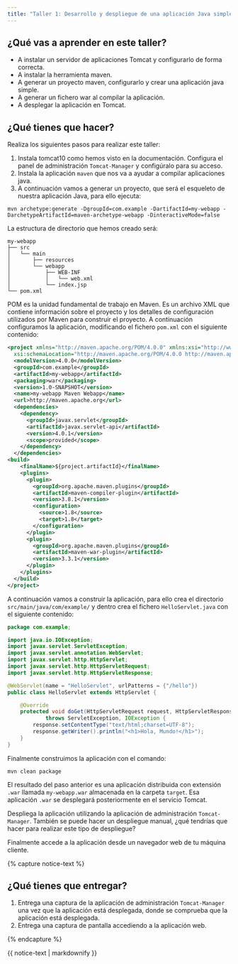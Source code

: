 ```yaml
---
title: "Taller 1: Desarrollo y despliegue de una aplicación Java simple"
---
```


## ¿Qué vas a aprender en este taller?

* A instalar un servidor de aplicaciones Tomcat y configurarlo de forma correcta.
* A instalar la herramienta maven.
* A generar un proyecto maven, configurarlo y crear una aplicación java simple.
* A generar un fichero war al compilar la aplicación.
* A desplegar la aplicación en Tomcat.

## ¿Qué tienes que hacer?

Realiza los siguientes pasos para realizar este taller:

1. Instala tomcat10 como hemos visto en la documentación. Configura el panel de administración `Tomcat-Manager` y configúralo para su acceso.
2. Instala la aplicación `maven` que nos va a ayudar a compilar aplicaciones java.
3. A continuación vamos a generar un proyecto, que será el esqueleto de nuestra aplicación Java, para ello ejecuta:

```
mvn archetype:generate -DgroupId=com.example -DartifactId=my-webapp -DarchetypeArtifactId=maven-archetype-webapp -DinteractiveMode=false
```

La estructura de directorio que hemos creado será:

```
my-webapp
├── src
│   └── main
│       ├── resources
│       └── webapp
│           ├── WEB-INF
│           │   └── web.xml
│           └── index.jsp
└── pom.xml
```

POM es la unidad fundamental de trabajo en Maven. Es un archivo XML que contiene información sobre el proyecto y los detalles de configuración utilizados por Maven para construir el proyecto. 
A continuación configuramos la aplicación, modificando el fichero `pom.xml` con el siguiente contenido:

```xml
<project xmlns="http://maven.apache.org/POM/4.0.0" xmlns:xsi="http://www.w3.org/2001/XMLSchema-instance"
  xsi:schemaLocation="http://maven.apache.org/POM/4.0.0 http://maven.apache.org/maven-v4_0_0.xsd">
  <modelVersion>4.0.0</modelVersion>
  <groupId>com.example</groupId>
  <artifactId>my-webapp</artifactId>
  <packaging>war</packaging>
  <version>1.0-SNAPSHOT</version>
  <name>my-webapp Maven Webapp</name>
  <url>http://maven.apache.org</url>
  <dependencies>
    <dependency>
      <groupId>javax.servlet</groupId>
      <artifactId>javax.servlet-api</artifactId>
      <version>4.0.1</version>
      <scope>provided</scope>
    </dependency>
  </dependencies>
<build>
    <finalName>${project.artifactId}</finalName>
    <plugins>
      <plugin>
        <groupId>org.apache.maven.plugins</groupId>
        <artifactId>maven-compiler-plugin</artifactId>
        <version>3.8.1</version>
        <configuration>
          <source>1.8</source>
          <target>1.8</target>
        </configuration>
      </plugin>
      <plugin>
        <groupId>org.apache.maven.plugins</groupId>
        <artifactId>maven-war-plugin</artifactId>
        <version>3.3.1</version>
      </plugin>
    </plugins>
  </build>
</project>
```



A continuación vamos a construir la aplicación, para ello crea el directorio `src/main/java/com/example/` y dentro crea el fichero `HelloServlet.java` con el siguiente contenido:

```java
package com.example;

import java.io.IOException;
import javax.servlet.ServletException;
import javax.servlet.annotation.WebServlet;
import javax.servlet.http.HttpServlet;
import javax.servlet.http.HttpServletRequest;
import javax.servlet.http.HttpServletResponse;

@WebServlet(name = "HelloServlet", urlPatterns = {"/hello"})
public class HelloServlet extends HttpServlet {

    @Override
    protected void doGet(HttpServletRequest request, HttpServletResponse response)
            throws ServletException, IOException {
        response.setContentType("text/html;charset=UTF-8");
        response.getWriter().println("<h1>Hola, Mundo!</h1>");
    }
}
```

Finalmente construimos la aplicación con el comando:

```
mvn clean package
```

El resultado del paso anterior es una aplicación distribuida con extensión `.war` llamada `my-webapp.war` almacenada en la carpeta `target`. Esa aplicación `.war` se desplegará posteriormente en el servicio Tomcat.

Despliega la aplicación utilizando la aplicación de administración `Tomcat-Manager`. También se puede hacer un despliegue manual, ¿qué tendrías que hacer para realizar este tipo de despliegue?

Finalmente accede a la aplicación desde un navegador web de tu máquina cliente.


{% capture notice-text %}
## ¿Qué tienes que entregar?

1. Entrega una captura de la aplicación de administración `Tomcat-Manager` una vez que la aplicación está desplegada, donde se comprueba que la aplicación está desplegada.
2. Entrega una captura de pantalla accediendo a la aplicación web.

{% endcapture %}<div class="notice--info">{{ notice-text | markdownify }}</div>

